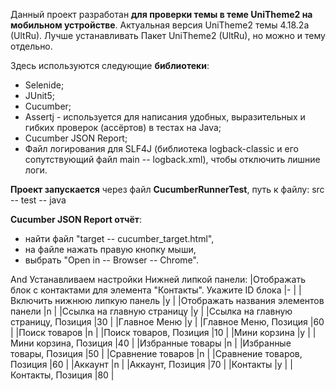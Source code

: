 Данный проект разработан **для проверки темы в теме UniTheme2 на мобильном устройстве**.
Актуальная версия UniTheme2 темы 4.18.2a (UltRu). Лучше устанавливать Пакет UniTheme2 (UltRu), но можно и тему отдельно.

Здесь используются следующие **библиотеки**:
* Selenide;
* JUnit5;
* Cucumber;
* Assertj - используется для написания удобных, выразительных и гибких проверок (ассёртов) в тестах на Java;
* Cucumber JSON Report;
* Файл логирования для SLF4J (библиотека logback-classic и его сопутствующий файл main -- logback.xml), чтобы отключить лишние логи.

**Проект запускается** через файл **CucumberRunnerTest**, путь к файлу: src -- test -- java

**Cucumber JSON Report отчёт**:
- найти файл "target -- cucumber_target.html",
- на файле нажать правую кнопку мыши,
- выбрать "Open in -- Browser -- Chrome".


And Устанавливаем настройки Нижней липкой панели:
|Отображать блок с контактами для элемента "Контакты". Укажите ID блока |- |
|Включить нижнюю липкую панель        |y    |
|Отображать названия элементов панели |n    |
|Ссылка на главную страницу           |y    |
|Ссылка на главную страницу, Позиция  |30   |
|Главное Меню                         |y    |
|Главное Меню, Позиция                |60   |
|Поиск товаров                        |n    |
|Поиск товаров, Позиция               |10   |
|Мини корзина                         |y    |
|Мини корзина, Позиция                |40   |
|Избранные товары                     |n    |
|Избранные товары, Позиция            |50   |
|Сравнение товаров                    |n    |
|Сравнение товаров, Позиция           |60   |
|Аккаунт                              |n    |
|Аккаунт, Позиция                     |70   |
|Контакты                             |y    |
|Контакты, Позиция                    |80   |
